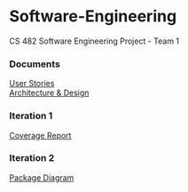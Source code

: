 # Software-Engineering
CS 482 Software Engineering Project - Team 1

### Documents
[User Stories](https://docs.google.com/spreadsheets/d/15Tk6OLiOPMqHPyeX8_jpyOeOuV0MZDK5XNvviFWeDEM/edit?usp=sharing) <br>
[Architecture & Design](https://docs.google.com/document/d/1mFFNVBF6z7bxOeC6R5vxKkS-xZXSsRmnpCvOUOxvIOs/edit?usp=sharing)

### Iteration 1
[Coverage Report](Iteration_1_Coverage_Reports.md)

### Iteration 2
[Package Diagram](https://docs.google.com/document/d/1401Eld774qwbeJslgnTc8383DtmE2tLpE1v1HjgU2yw/edit?usp=sharing)

